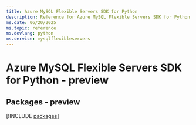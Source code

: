 ```yaml
---
title: Azure MySQL Flexible Servers SDK for Python
description: Reference for Azure MySQL Flexible Servers SDK for Python
ms.date: 06/20/2025
ms.topic: reference
ms.devlang: python
ms.service: mysqlflexibleservers
---
```

# Azure MySQL Flexible Servers SDK for Python - preview
## Packages - preview
[!INCLUDE [packages](mysql-flexible-servers-index.md)]